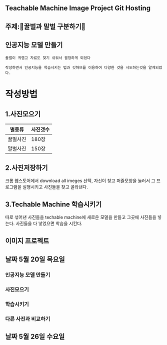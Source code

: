 ## Teachable Machine Image Project Git Hosting
## 주제:🍯꿀벌과 말벌 구분하기🍯
## 인공지능 모델 만들기
```
꿀벌이 귀엽고 자료도 찾기 쉬워서 결정하게 되었다
```
~~~
작성하면서 인공지능을 학습시키는 법과 깃허브를 이용하여 다양한 것을 시도하는것을 알게되었다.
~~~
# 작성방법
## 1.사진모으기
|벌종류|사진갯수|
|--|--|
|꿀벌사진|180장|
|말벌사진|150장|
## 2.사진저장하기
크롬 웹스토어에서 download all imeges 선택, 자신이 찾고 퍼즐모양을 눌러서 그 프로그램을 실행시키고 사진들을 찾고 골라낸다.
## 3.Techable Machine 학습시키기
따로 섞어낸 사진들을 techable machine에 새로운 모델을 만들고 그곳에 사진들을 넣는다. 사진들을 다 넣었으면 학습을 시킨다.
## 이미지 프로젝트



## 날짜 5월 20일 목요일
### 인공지능 모델 만들기
### 사진모으기
### 학습시키기
### 다른 사진과 비교하기
## 날짜 5월 26일 수요일

